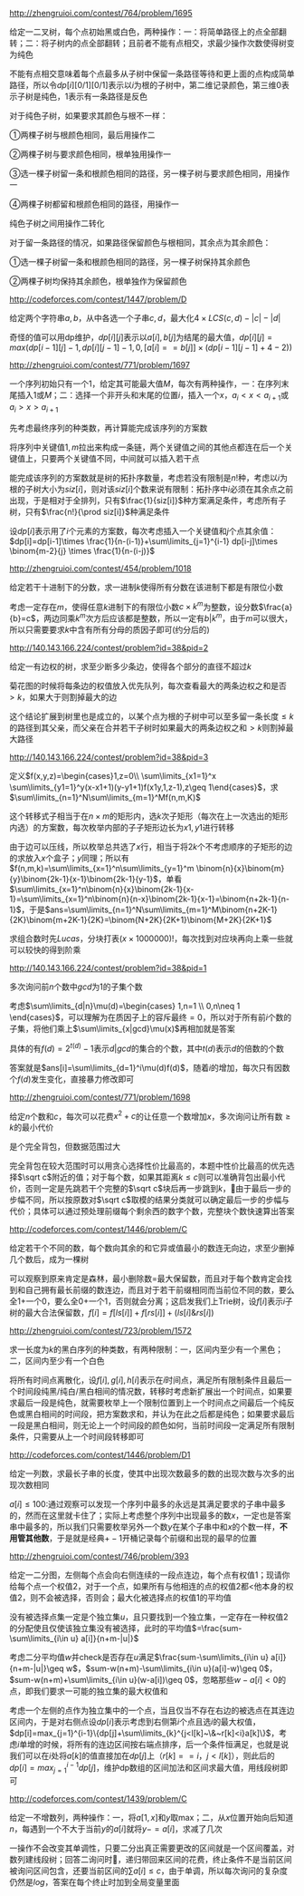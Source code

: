 http://zhengruioi.com/contest/764/problem/1695

给定一二叉树，每个点初始黑或白色，两种操作：一：将简单路径上的点全部翻转；二：将子树内的点全部翻转；且前者不能有点相交，求最少操作次数使得树变为纯色

不能有点相交意味着每个点最多从子树中保留一条路径等待和更上面的点构成简单路径，所以令$dp[i][0/1][0/1]$表示以$i$为根的子树中，第二维记录颜色，第三维$0$表示子树是纯色，$1$表示有一条路径是反色

对于纯色子树，如果要求其颜色与根不一样：

①两棵子树与根颜色相同，最后用操作二

②两棵子树与要求颜色相同，根单独用操作一

③选一棵子树留一条和根颜色相同的路径，另一棵子树与要求颜色相同，用操作一

④两棵子树都留和根颜色相同的路径，用操作一

纯色子树之间用操作二转化

对于留一条路径的情况，如果路径保留颜色与根相同，其余点为其余颜色：

①选一棵子树留一条和根颜色相同的路径，另一棵子树保持其余颜色

②两棵子树均保持其余颜色，根单独作为保留颜色



http://codeforces.com/contest/1447/problem/D

给定两个字符串$a,b$，从中各选一个子串$c,d$，最大化$4\times LCS(c,d)-|c|-|d|$

奇怪的值可以用dp维护，$dp[i][j]$表示以$a[i],b[j]$为结尾的最大值，$dp[i][j]=max(dp[i-1][j]-1,dp[i][j-1]-1,0,[a[i]==b[j]]\times (dp[i-1][j-1]+4-2))$



http://zhengruioi.com/contest/771/problem/1697

一个序列初始只有一个$1$，给定其可能最大值$M$，每次有两种操作，一：在序列末尾插入$1$或$M$；二：选择一个非开头和末尾的位置$i$，插入一个$x$，$a_i<x<a_{i+1}$或$a_i>x>a_{i+1}$

先考虑最终序列的种类数，再计算能完成该序列的方案数

将序列中关键值$1,m$拉出来构成一条链，两个关键值之间的其他点都连在后一个关键值上，只要两个关键值不同，中间就可以插入若干点

能完成该序列的方案数就是树的拓扑序数量，考虑若没有限制是$n!$种，考虑以$i$为根的子树大小为$siz[i]$，则对该$siz[i]$个数来说有限制：拓扑序中$i$必须在其余点之前出现，于是相对于全排列，只有$\frac{1}{siz[i]}$种方案满足条件，考虑所有子树，只有$\frac{n!}{\prod siz[i]}$种满足条件

设$dp[i]$表示用了$i$个元素的方案数，每次考虑插入一个关键值和$j$个点其余值：$dp[i]=dp[i-1]\times \frac{1}{n-(i-1)}+\sum\limits_{j=1}^{i-1} dp[i-j]\times \binom{m-2}{j} \times \frac{1}{n-(i-j)}$



http://zhengruioi.com/contest/454/problem/1018

给定若干十进制下的分数，求一进制$k$使得所有分数在该进制下都是有限位小数

考虑一定存在$m$，使得任意$k$进制下的有限位小数$c\times k^m$为整数，设分数$\frac{a}{b}=c$，两边同乘$k^m$次方后应该都是整数，所以一定有$b|k^m$，由于$m$可以很大，所以只需要要求$k$中含有所有分母的质因子即可(约分后的)



http://140.143.166.224/contest/problem?id=38&pid=2

给定一有边权的树，求至少断多少条边，使得各个部分的直径不超过$k$

菊花图的时候将每条边的权值放入优先队列，每次查看最大的两条边权之和是否$>k$，如果大于则割掉最大的边

这个结论扩展到树里也是成立的，以某个点为根的子树中可以至多留一条长度$\leq k$的路径到其父亲，而父亲在合并若干子树时如果最大的两条边权之和$>k$则割掉最大路径



http://140.143.166.224/contest/problem?id=38&pid=3

定义$f(x,y,z)=\begin{cases}1,z=0\\ \sum\limits_{x1=1}^x \sum\limits_{y1=1}^y(x-x1+1)(y-y1+1)f(x1y,1,z-1),z\geq 1\end{cases}$，求$\sum\limits_{n=1}^N\sum\limits_{m=1}^Mf(n,m,K)$

这个转移式子相当于在$n\times m$的矩形内，选$k$次子矩形（每次在上一次选出的矩形内选）的方案数，每次枚举内部的子子矩形边长为$x1,y1$进行转移

由于边可以压线，所以枚举总共选了$x$行，相当于将$2k$个不考虑顺序的子矩形的边的求放入$x$个盒子；$y$同理；所以有$f(n,m,k)=\sum\limits_{x=1}^n\sum\limits_{y=1}^m \binom{n}{x}\binom{m}{y}\binom{2k-1}{x-1}\binom{2k-1}{y-1}$，单看$\sum\limits_{x=1}^n\binom{n}{x}\binom{2k-1}{x-1}=\sum\limits_{x=1}^n\binom{n}{n-x}\binom{2k-1}{x-1}=\binom{n+2k-1}{n-1}$，于是$ans=\sum\limits_{n=1}^N\sum\limits_{m=1}^M\binom{n+2K-1}{2K}\binom{m+2K-1}{2K}=\binom{N+2K}{2K+1}\binom{M+2K}{2K+1}$

求组合数时先$Lucas$，分块打表$(x\times 1000000)!$，每次找到对应块再向上乘一些就可以较快的得到阶乘



http://140.143.166.224/contest/problem?id=38&pid=1

多次询问前$n$个数中$gcd$为$1$的子集个数

考虑$\sum\limits_{d|n}\mu(d)=\begin{cases} 1,n=1 \\ 0,n\neq 1 \end{cases}$，可以理解为在质因子上的容斥最终$=0$，所以对于所有前$i$个数的子集，将他们乘上$\sum\limits_{x|gcd}\mu(x)$再相加就是答案

具体的有$f(d)=2^{t(d)}-1$表示$d|gcd$的集合的个数，其中$t(d)$表示$d$的倍数的个数

答案就是$ans[i]=\sum\limits_{d=1}^i\mu(d)f(d)$，随着$i$的增加，每次只有因数个$f(d)$发生变化，直接暴力修改即可



http://zhengruioi.com/contest/771/problem/1698

给定$n$个数和$c$，每次可以花费$x^2+c$的让任意一个数增加$x$，多次询问让所有数$\geq k$的最小代价

是个完全背包，但数据范围过大

完全背包在较大范围时可以用贪心选择性价比最高的，本题中性价比最高的优先选择$\sqrt c$附近的值；对于每个数，如果其距离$k\leq c$则可以准确背包出最小代价，否则一定是先跳若干个完整的$\sqrt c$块后再一步跳到$k$，由于最后一步的步幅不同，所以按原数对$\sqrt c$取模的结果分类就可以确定最后一步的步幅与代价；具体可以通过预处理前缀每个剩余西的数字个数，完整块个数快速算出答案



http://codeforces.com/contest/1446/problem/C

给定若干个不同的数，每个数向其余的和它异或值最小的数连无向边，求至少删掉几个数后，成为一棵树

可以观察到原来肯定是森林，最小删除数$=$最大保留数，而且对于每个数肯定会找到和自己拥有最长前缀的数连边，而且对于若干前缀相同而当前位不同的数，要么全$1+$一个$0$，要么全$0+$一个$1$，否则就会分离；这启发我们上Trie树，设$f[i]$表示$i$子树的最大合法保留数，$f[i]=f[ls[i]]+f[rs[i]]+(ls[i]\& rs[i])$



http://zhengruioi.com/contest/723/problem/1572

求一长度为$k$的黑白序列的种类数，有两种限制：一，区间内至少有一个黑色；二，区间内至少有一个白色

将所有时间点离散化，设$f[i],g[i],h[i]$表示在$i$时间点，满足所有限制条件且最后一个时间段纯黑/纯白/黑白相间的情况数，转移时考虑新扩展出一个时间点，如果要求最后一段是纯色，就需要枚举上一个限制位置到上一个时间点之间最后一个纯反色或黑白相间的时间段，把方案数求和，并认为在此之后都是纯色；如果要求最后一段是黑白相间，则无论上一个时间段的颜色如何，当前时间段一定满足所有限制条件，只需要从上一个时间段转移即可



http://codeforces.com/contest/1446/problem/D1

给定一列数，求最长子串的长度，使其中出现次数最多的数的出现次数与次多的出现次数相同

$a[i]\leq 100:$通过观察可以发现一个序列中最多的永远是其满足要求的子串中最多的，然而在这里就卡住了；实际上考虑整个序列中出现最多的数$x$，一定也是答案串中最多的，所以我们只需要枚举另外一个数$y$在某个子串中和$x$的个数一样，**不用管其他数**，于是就是经典$+-1$开桶记录每个前缀和出现的最早的位置



http://zhengruioi.com/contest/746/problem/393

给定一二分图，左侧每个点会向右侧连续的一段点连边，每个点有权值$1$；现请你给每个点一个权值$2$，对于一个点，如果所有与他相连的点的权值$2$都$<$他本身的权值$2$，则不会被选择，否则会；最大化被选择点的权值$1$的平均值

没有被选择点集一定是个独立集$u$，且只要找到一个独立集，一定存在一种权值$2$的分配使且仅使该独立集没有被选择，此时的平均值$=\frac{sum-\sum\limits_{i\in u} a[i]}{n+m-|u|}$

考虑二分平均值$w$并check是否存在$u$满足$\frac{sum-\sum\limits_{i\in u} a[i]}{n+m-|u|}\geq w$，$sum-w(n+m)-\sum\limits_{i\in u}(a[i]-w)\geq 0$，$sum-w(n+m)+\sum\limits_{i\in u}(w-a[i])\geq 0$，忽略那些$w-a[i]<0$的点，即我们要求一可能的独立集的最大权值和

考虑一个左侧的点作为独立集中的一个点，当且仅当不存在右边的被选点在其连边区间内，于是对右侧点设$dp[i]$表示考虑到右侧第$i$个点且选$i$的最大权值，$dp[i]=max_{j=1}^{i-1}\{dp[j]+\sum\limits_{k}^{j<l[k]~\&~r[k]<i}a[k]\}$，考虑$i$单增的时候，将所有的连边区间按右端点排序，后一个条件恒满足，也就是说我们可以在$i$处将$a[k]$的值直接加在$dp[j]$上（$r[k]==i$，$j<l[k]$），则此后的$dp[i]=max_{j=1}^{i-1}dp[j]$，维护dp数组的区间加法和区间求最大值，用线段树即可



http://codeforces.com/contest/1439/problem/C

给定一不增数列，两种操作：一，将$a[1,x]$和$y$取max；二，从$x$位置开始向后知道$n$，每遇到一个不大于当前$y$的$a[i]$就将$y-=a[i]$，求减了几次

一操作不会改变其单调性，只要二分出真正需要更改的区间就是一个区间覆盖，对数列建线段树；回答二询问时，递归带回来区间的花费，终止条件不是当前区间被询问区间包含，还要当前区间的$\sum\limits a[i] \leq c$，由于单调，所以每次询问的复杂度仍然是$log$，答案在每个终止时加到全局变量里面